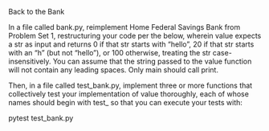 Back to the Bank

In a file called bank.py, reimplement Home Federal Savings Bank from Problem Set 1, restructuring your code per the below, wherein value expects a str as input and returns 0 if that str starts with “hello”, 20 if that str starts with an “h” (but not “hello”), or 100 otherwise, treating the str case-insensitively. You can assume that the string passed to the value function will not contain any leading spaces. Only main should call print.

Then, in a file called test_bank.py, implement three or more functions that collectively test your implementation of value thoroughly, each of whose names should begin with test_ so that you can execute your tests with:

pytest test_bank.py

